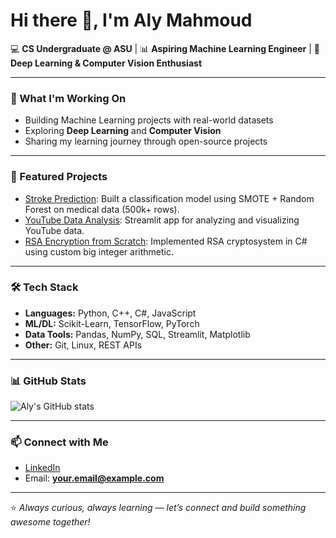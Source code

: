 # Hi there 👋, I'm Aly Mahmoud  

💻 **CS Undergraduate @ ASU** | 📊 **Aspiring Machine Learning Engineer** | 🤖 **Deep Learning & Computer Vision Enthusiast**

---

### 🔭 What I'm Working On
- Building Machine Learning projects with real-world datasets  
- Exploring **Deep Learning** and **Computer Vision**  
- Sharing my learning journey through open-source projects  

---

### 🚀 Featured Projects
- [Stroke Prediction](https://github.com/AlyModrik41/Stroke-Prediction): Built a classification model using SMOTE + Random Forest on medical data (500k+ rows).  
- [YouTube Data Analysis](your_repo_link): Streamlit app for analyzing and visualizing YouTube data.  
- [RSA Encryption from Scratch](your_repo_link): Implemented RSA cryptosystem in C# using custom big integer arithmetic.  

---

### 🛠️ Tech Stack
- **Languages:** Python, C++, C#, JavaScript  
- **ML/DL:** Scikit-Learn, TensorFlow, PyTorch  
- **Data Tools:** Pandas, NumPy, SQL, Streamlit, Matplotlib  
- **Other:** Git, Linux, REST APIs  

---

### 📊 GitHub Stats
![Aly's GitHub stats](https://github-readme-stats.vercel.app/api?username=AlyModrik41&show_icons=true&theme=tokyonight)

---

### 📫 Connect with Me
- [LinkedIn]((https://www.linkedin.com/in/alyymahmoud/))  
- Email: **your.email@example.com**  

---
⭐️ *Always curious, always learning — let’s connect and build something awesome together!*
